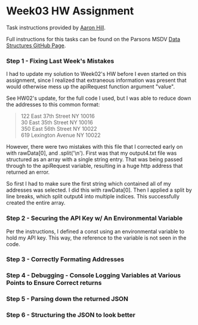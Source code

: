 # Week03 HW Assignment
Task instructions provided by [Aaron Hill](https://github.com/aaronxhill).

Full instructions for this tasks can be found on the Parsons MSDV [Data Structures GitHub Page](https://github.com/visualizedata/data-structures/blob/master/weekly_assignment_03.md).

### Step 1 - Fixing Last Week's Mistakes

I had to update my solution to Week02's HW before I even started on this assignment, since I realized that extraneous information was present that would otherwise mess up the apiRequest function argument "value". 

See HW02's update, for the full code I used, but I was able to reduce down the addresses to this common format: 

<blockquote>
  122 East 37th Street NY 10016 <br>
  30 East 35th Street NY 10016 <br>
  350 East 56th Street NY 10022 <br>
  619 Lexington Avenue NY 10022 <br>
</blockquote>

However, there were two mistakes with this file that I corrected early on with rawData[0], and .split('\n'). First was that my output4.txt file was structured as an array with a single string entry. That was being passed through to the apiRequest variable, resulting in a huge http address that returned an error. 

So first I had to make sure the first string which contained all of my addresses was selected. I did this with rawData[0]. Then I applied a split by line breaks, which split output4 into multiple indices. This successfully created the entire array.

### Step 2 - Securing the API Key w/ An Environmental Variable

Per the instructions, I defined a const using an environmental variable to hold my API key. This way, the reference to the variable is not seen in the code. 


### Step 3 - Correctly Formating Addresses



### Step 4 - Debugging - Console Logging Variables at Various Points to Ensure Correct returns



### Step 5 - Parsing down the returned JSON



### Step 6 - Structuring the JSON to look better


